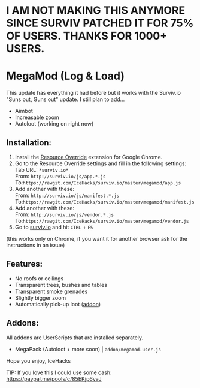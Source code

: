 # I AM NOT MAKING THIS ANYMORE SINCE SURVIV PATCHED IT FOR 75% OF USERS. THANKS FOR 1000+ USERS.

# MegaMod (Log & Load)
This update has everything it had before but it works with the Surviv.io "Suns out, Guns out" update. I still plan to add...

* Aimbot
* Increasable zoom
* Autoloot (working on right now)

## Installation:
1. Install the [Resource Override](https://chrome.google.com/webstore/detail/resource-override/pkoacgokdfckfpndoffpifphamojphii) extension for Google Chrome.
2. Go to the Resource Override settings and fill in the following settings:\
Tab URL:  `*surviv.io*`\
From:  `http://surviv.io/js/app.*.js` To:`https://rawgit.com/IceHacks/surviv.io/master/megamod/app.js`
3. Add another with these:\
From:  `http://surviv.io/js/manifest.*.js` To:`https://rawgit.com/IceHacks/surviv.io/master/megamod/manifest.js`
4. Add another with these:\
From:  `http://surviv.io/js/vendor.*.js` To:`https://rawgit.com/IceHacks/surviv.io/master/megamod/vendor.js`
5. Go to [surviv.io](http://surviv.io/) and hit `CTRL` + `F5`

(this works only on Chrome, if you want it for another browser ask for the instructions in an issue)

## Features:
* No roofs or ceilings
* Transparent trees, bushes and tables
* Transparent smoke grenades
* Slightly bigger zoom
* Automatically pick-up loot (<a href="#addons">addon</a>)

## Addons:

All addons are UserScripts that are installed separately.

* MegaPack (Autoloot + more soon) | `addon/megamod.user.js`

Hope you enjoy,
IceHacks

TIP: If you love this I could use some cash: https://paypal.me/pools/c/85EKjp6vaJ
